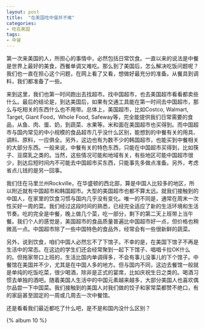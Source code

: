 ```yaml
---
layout: post
title:  "在美国吃中餐并不难"
categories: 
- 吃在美国
tags: 
- 中餐
--- 
```


第一次来美国的人，所担心的事情中，必然包括日常饮食。一直以来的说法是中餐是世界上最好的美食，西餐单调又难吃。那么到了美国后，怎么解决吃饭问题呢？我们也一直在担心这个问题，在网上看了又看，想做好最充分的准备。从餐具到调料，我们都准备了一些。

来到这里，我们也第一时间跑出去找超市。找中国超市，也去美国超市看看都卖些什么。最后的结论是，到达美国后，如果有交通工具能在第一时间去中国超市，那么与吃相关的东西什么也不用带。总体上，美国超市，比如Costco, Walmart, Target, Giant Food，Whole Food, Safeway等，完全能提供我们日常需要的食品，从鱼、肉、蛋、奶，到蔬菜、水果等。米和面在美国超市也买得到。而中国超市与国内常见的中小规模的食品超市几乎没什么区别，能想到的中餐有关的用具、调料、原料，一应俱全。另外，这边也有为数不少的韩国超市，也能买到中餐相关的大部分东西。一般来说，中餐有关的特色东西，只能在中国超市买得到，比如筷子、豆腐乳之类的。当然，这些情况可能和地域有关，有些地区可能中国超市很少，到达后短时间内不可能去中国超市买东西，只能事先多做点准备。另外，考虑省点儿钱的是另一回事。

我们住在马里兰州Rockville，在华盛顿的西北部，算是中国人比较多的地区，所以附近就有中国超市和韩国超市。大型的美国超市也都不算太远。就我们接触到的中国人，在家里的饮食习惯与国内几乎没有变化。唯一的不同是，通常在周末一次性买好一周的菜。我们经过这段时间的熟悉，已经完全适应了新的生活环境和生活节奏。吃的完全是中餐，晚上做几个菜，吃一部分，剩下的第二天上班带上当午餐。我们个人的感觉是，美国超市的食品质量普遍比中国超市好一点，但价格也稍微高一点。中国超市除了一些中国特色的食品外，经常会有一些很新鲜的蔬菜。

另外，说到饮食，咱们中国人必然忘不了下馆子。不幸的是，在美国下馆子不再是生活中的常态。在这边的学生们还会经常聚到一起下下馆子、唱唱卡拉OK什么的。但拖家带口上班的，生活比国内单调得多，不会有事儿没事儿的下个馆子。中餐馆在美国并不少，尤其是在中国人多的地方。但与国内不同，这边去餐馆一般就是单纯的吃饭吃菜，很少喝酒，除非是正式的宴席，比如庆祝生日之类的。喝酒习惯去单独的酒吧。随着美国人生活中的中国元素越来越多，大部分美国人也喜欢偶尔品尝一下中国菜。我们接触到的美国人对我们做的饺子和家常菜都赞不绝口，有的家庭甚至固定的一周或几周去一次中餐馆。

还是看看我们最近都吃了什么吧，是不是和国内没什么区别？

{% album 10 %}

